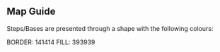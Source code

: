 ## Map Guide
Steps/Bases are presented through a shape with the following colours:

BORDER: 141414
FILL: 393939